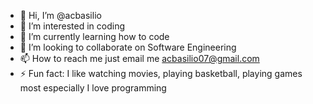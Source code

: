 - 👋 Hi, I’m @acbasilio
- 👀 I’m interested in coding
- 🌱 I’m currently learning how to code
- 💞️ I’m looking to collaborate on Software Engineering
- 📫 How to reach me just email me acbasilio07@gmail.com
- ⚡ Fun fact: I like watching movies, playing basketball, playing games most especially I love programming

<!---
acbas123/acbas123 is a ✨ special ✨ repository because its `README.md` (this file) appears on your GitHub profile.
You can click the Preview link to take a look at your changes.
--->
